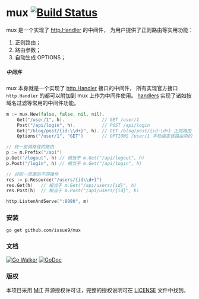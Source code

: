 mux [![Build Status](https://travis-ci.org/issue9/mux.svg?branch=master)](https://travis-ci.org/issue9/mux)
======

mux 是一个实现了 [http.Handler](https://godoc.org/net/http#Handler) 的中间件，
为用户提供了正则路由等实用功能：

1. 正则路由；
1. 路由参数；
1. 自动生成 OPTIONS；


##### 中间件

mux 本身就是一个实现了 [http.Handler](https://godoc.org/net/http#Handler) 接口的中间件，
所有实现官方接口 `http.Handler` 的都可以附加到 mux 上作为中间件使用。
[handlers](https://github.com/issue9/handlers) 实现了诸如按域名过滤等常用的中间件功能。


```go
m := mux.New(false, false, nil, nil).
    Get("/user/1", h).              // GET /user/1
    Post("/api/login", h).          // POST /api/login
    Get("/blog/post/{id:\\d+}", h). // GET /blog/post/{id:\d+} 正则路由
    Options("/user/1", "GET")       // OPTIONS /user/1 手动指定该路由项的 OPTIONS 请求方法返回内容

// 统一前缀路径的路由
p := m.Prefix("/api")
p.Get("/logout", h) // 相当于 m.Get("/api/logout", h)
p.Post("/login", h) // 相当于 m.Get("/api/login", h)

// 对同一资源的不同操作
res := p.Resource("/users/{id\\d+}")
res.Get(h)   // 相当于 m.Get("/api/users/{id}", h)
res.Post(h)  // 相当于 m.Post("/api/users/{id}", h)

http.ListenAndServe(":8080", m)
```


### 安装

```shell
go get github.com/issue9/mux
```


### 文档

[![Go Walker](https://gowalker.org/api/v1/badge)](https://gowalker.org/github.com/issue9/mux)
[![GoDoc](https://godoc.org/github.com/issue9/mux?status.svg)](https://godoc.org/github.com/issue9/mux)


### 版权

本项目采用 [MIT](https://opensource.org/licenses/MIT) 开源授权许可证，完整的授权说明可在 [LICENSE](LICENSE) 文件中找到。
